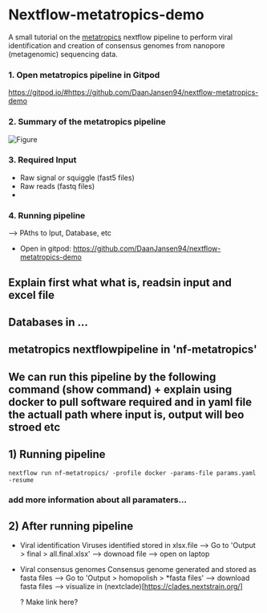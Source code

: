 # Nextflow-metatropics-demo
A small tutorial on the [metatropics](https://github.com/DaanJansen94/nf-metatropics/) nextflow pipeline to perform viral identification and creation of consensus genomes from nanopore (metagenomic) sequencing data.

### 1. Open metatropics pipeline in Gitpod
https://gitpod.io/#https://github.com/DaanJansen94/nextflow-metatropics-demo

### 2. Summary of the metatropics pipeline
![Figure](./nf-metatropics/Metatropics.jpg)
### 3. Required Input
* Raw signal or squiggle (fast5 files)
* Raw reads (fastq files) 
* 



### 4. Running pipeline
--> PAths to Iput, Database, etc

* Open in gitpod: https://github.com/DaanJansen94/nextflow-metatropics-demo

## Explain first what what is, readsin input and excel file
## Databases in ... 
## metatropics nextflowpipeline in 'nf-metatropics'
## We can run this pipeline by the following command (show command) + explain using docker to pull software required and in yaml file the actuall path where input is, output will beo stroed etc

## 1) Running pipeline
```
nextflow run nf-metatropics/ -profile docker -params-file params.yaml -resume
```

### add more information about all paramaters...



## 2) After running pipeline

* Viral identification
  Viruses identified stored in xlsx.file
  --> Go to 'Output > final > all.final.xlsx' --> downoad file --> open on laptop
  
* Viral consensus genomes
  Consensus genome generated and stored as fasta files
  --> Go to 'Output > homopolish > *fasta files' --> download fasta files --> visualize in (nextclade)[https://clades.nextstrain.org/]

  ? Make link here? 

